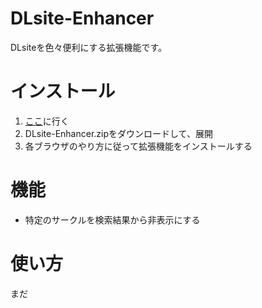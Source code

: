 # DLsite-Enhancer
 DLsiteを色々便利にする拡張機能です。
# インストール
1. [ここ](https://github.com/RateteApple/DLsite-Enhancer/releases/latest)に行く
2. DLsite-Enhancer.zipをダウンロードして、展開
3. 各ブラウザのやり方に従って拡張機能をインストールする
# 機能
- 特定のサークルを検索結果から非表示にする
# 使い方
まだ

